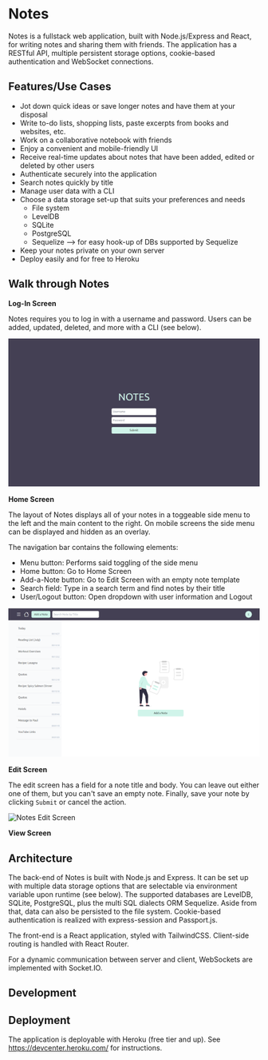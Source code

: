 # Notes

Notes is a fullstack web application, built with Node.js/Express and React, for writing notes and sharing them with friends. The application has a RESTful API, multiple persistent storage options, cookie-based authentication and WebSocket connections.

## Features/Use Cases

- Jot down quick ideas or save longer notes and have them at your disposal
- Write to-do lists, shopping lists, paste excerpts from books and websites, etc.
- Work on a collaborative notebook with friends
- Enjoy a convenient and mobile-friendly UI
- Receive real-time updates about notes that have been added, edited or deleted by other users
- Authenticate securely into the application
- Search notes quickly by title
- Manage user data with a CLI
- Choose a data storage set-up that suits your preferences and needs
    - File system
    - LevelDB
    - SQLite
    - PostgreSQL
    - Sequelize --> for easy hook-up of DBs supported by Sequelize
- Keep your notes private on your own server
- Deploy easily and for free to Heroku

## Walk through Notes

**Log-In Screen**

Notes requires you to log in with a username and password. Users can be added, updated, deleted, and more with a CLI (see below).

![Notes Login](documentation/notes_login.png)

**Home Screen**

The layout of Notes displays all of your notes in a toggeable side menu to the left and the main content to the right. On mobile screens the side menu can be displayed and hidden as an overlay.

 The navigation bar contains the following elements:

- Menu button: Performs said toggling of the side menu
- Home button: Go to Home Screen
- Add-a-Note button: Go to Edit Screen with an empty note template
- Search field: Type in a search term and find notes by their title
- User/Logout button: Open dropdown with user information and Logout

![Notes Home Screen](documentation/notes_home.png)

**Edit Screen**

The edit screen has a field for a note title and body. You can leave out either one of them, but you can't save an empty note. Finally, save your note by clicking `Submit` or cancel the action.

![Notes Edit Screen]()

**View Screen**



## Architecture

The back-end of Notes is built with Node.js and Express. It can be set up with multiple data storage options that are selectable via environment variable upon runtime (see below). The supported databases are LevelDB, SQLite, PostgreSQL, plus the multi SQL dialects ORM Sequelize. Aside from that, data can also be persisted to the file system. Cookie-based authentication is realized with express-session and Passport.js.

The front-end is a React application, styled with TailwindCSS. Client-side routing is handled with React Router.

For a dynamic communication between server and client, WebSockets are implemented with Socket.IO.

## Development



## Deployment

The application is deployable with Heroku (free tier and up). See https://devcenter.heroku.com/ for instructions.


